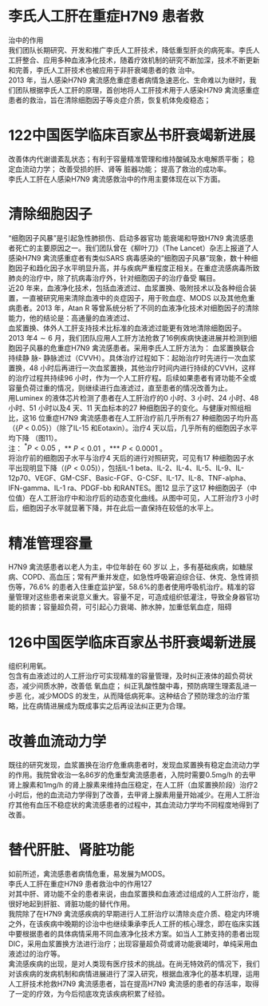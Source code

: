 # 李氏人工肝在重症H7N9 患者救  
治中的作用  
我们团队长期研究、开发和推广李氏人工肝技术，降低重型肝炎的病死率。李氏人工肝整合、应用多种血液净化技术，随着疗效机制的研究不断加深，技术不断更新和完善，李氏人工肝技术也被应用于非肝衰竭患者的救 治中。  
2013 年，当人感染H7N9 禽流感危重症患者病情急速恶化、生命难以为继时，我们团队根据李氏人工肝的原理，首创地将人工肝技术用于人感染H7N9 禽流感重症患者的救治，旨在清除细胞因子等炎症介质，恢复机体免疫稳态；  
# 122中国医学临床百家丛书肝衰竭新进展  
改善体内代谢谱紊乱状态；有利于容量精准管理和维持酸碱及水电解质平衡； 稳定血流动力学； 改善受损的肝、肾等 脏器功能； 提高了救治的成功率。  
李氏人工肝在人感染H7N9 禽流感救治中的作用主要体现在以下方面。  
#  清除细胞因子  
“细胞因子风暴”是引起急性肺损伤、启动多器官功 能衰竭和导致H7N9 禽流感患者死亡的主要原因之一。我们团队曾在《柳叶刀》（The Lancet）杂志上报道了人感染H7N9 禽流感重症者有类似SARS 病毒感染的“细胞因子风暴”现象，数十种细胞因子和趋化因子水平明显升高，并与疾病严重程度正相关。在重症流感病毒所致肺炎的治疗中，除了抗病毒治疗外，针对细胞因子的治疗备受 瞩目。  
近20 年来，血液净化技术，包括血液滤过、血浆置换、吸附技术以及各种组合装置，一直被研究用来清除血液中的炎症因子，用于败血症、MODS 以及其他危重病患者。2013 年，Atan R 等曾系统分析了不同的血液净化技术对细胞因子的清除能力，他的结论是：高通量的血液滤过、  
血浆置换、体外人工肝支持技术比标准的血液滤过能更有效地清除细胞因子。  
2013 年$4\sim6$ 月，我们团队应用人工肝方法抢救了16例疾病快速进展并检测到细胞因子风暴的危重症H7N9 禽流感患者。采用李氏人工肝方法为： 血浆置换联合持续静 脉- 静脉滤过（CVVH）。具体治疗过程如下：起始治疗时先进行一次血浆置换，48 小时后再进行一次血浆置换，其他治疗时间内进行持续的CVVH，这样的治疗过程共持续96 小时，作为一个人工肝疗程。后续如果患者有肾功能不全或容量负荷过重的情况，则继续进行血液滤过，直至患者的情况改善为止。  
用Luminex 的液体芯片检测了患者在人工肝治疗的0 小时、3 小时、24 小时、48 小时、51 小时以及4 天、11 天血标本的27 种细胞因子的变化。与健康对照组相比，这16 位重症H7N9 禽流感患者在人工肝治疗前几乎所有27 种细胞因子均升高（$\left\lbrace P\mathrm{~<~}0.05\right\rbrace$）（除了IL-15 和Eotaxin）。治疗4 天以后，几乎所有的细胞因子水平均下降 （图11）。  
注： $^*P<0.05$ ，\*\*  $P<0.01$  ，\*\*\*   $P<0.0001$ 。  
将治疗前的细胞因子水平与治疗4 天后的进行对照研究，可见有17 种细胞因子水平出现明显下降（$(P<0.05)$），包括IL-1 beta、IL-2、IL-4、IL-5、IL-9、IL-12p70、VEGF、GM-CSF、Basic-FGF、G-CSF、IL-17、IL-8、TNF-alpha、IFN-gamma、IL-1 ra、PDGF-bb 和RANTES。图12 显示了这17 种细胞因子（中位值）在人工肝治疗中和治疗后的动态变化曲线。从图中可见，人工肝治疗3 小时后，细胞因子水平就显著下降，并在此后一直保持在较低的水平上。  
#  精准管理容量  
H7N9  禽流感患者以老人为主，中位年龄在 60  岁以 上，多有基础疾病，如糖尿病、COPD、高血压；常有严重并发症，如急性呼吸窘迫综合征、休克、急性肾损伤等，$76.6\%$ 的患者入住重症监护室，$58.6\%$的患者使用呼吸机治疗。精准的容量管理对这些患者来说意义重大。容量不足，可造成组织低灌注，导致全身器官功能的损害；容量超负荷，可引起心力衰竭、肺水肿，加重低氧血症，阻碍  
# 126中国医学临床百家丛书肝衰竭新进展  
组织利用氧。  
包含有血液滤过的人工肝治疗可实现精准的容量管理，及时纠正液体的超负荷状态，减少间质水肿，改善低 氧血症； 纠正乳酸性酸中毒，预防病理生理紊乱进一步恶 化，减少MODS 的发生，从而降低病死率。这种结合了预防理念的治疗策略，比在病情进展成为既成事实之后再设法纠正更为合理。  
#  改善血流动力学  
既往的研究发现，血浆置换在治疗危重病患者时，发现血浆置换有稳定血流动力学的作用。我院曾收治一名86岁的危重型禽流感患者，入院时需要$0.5\mathrm{mg/h}$ 的去甲肾上腺素和1mg/h 的肾上腺素来维持血压稳定，在人工肝（血浆置换阶段）治疗2 小时后，他的血流动力学得到了改善，去甲肾上腺素用量开始减少。在用人工肝治疗其他有血压不稳症状的禽流感患者的过程中，其血流动力学均不同程度地得到了改善。  
#  替代肝脏、肾脏功能  
如前所述，禽流感患者病情危重，易发展为MODS。  
李氏人工肝在重症H7N9 患者救治中的作用127  
对其中肝、肾功能不全的患者来说，由血浆置换和血液滤过组成的人工肝治疗，能很好地起到肝脏、肾脏功能的替代作用。  
我院除了在H7N9 禽流感疾病的早期进行人工肝治疗以清除炎症介质、稳定内环境之外，在该疾病中晚期的诊治中也继续秉承李氏人工肝的核心理念，即在临床实践中要根据患者的具体病情采用不同血液净化技术方案。如当人工肺支持的患者出现DIC，采用血浆置换方法进行治疗；出现容量超负荷或肾功能衰竭时，单纯采用血液滤过的治疗等。  
禽流感疾病的出现，是对人类现有医疗技术的挑战。在尚无特效药的情况下，我们对该疾病的发病机制和病情进展进行了深入研究，根据血液净化的基本机理，运用人工肝技术抢救H7N9 禽流感患者，旨在提高H7N9 禽流感的患者的存活率，取得了一定的疗效，为今后彻底攻克该疾病积累了经验。  

